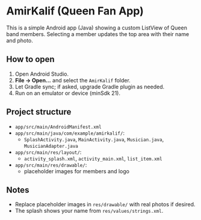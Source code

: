# AmirKalif (Queen Fan App)

This is a simple Android app (Java) showing a custom ListView of Queen band members.
Selecting a member updates the top area with their name and photo.

## How to open
1. Open Android Studio.
2. **File → Open…** and select the `AmirKalif` folder.
3. Let Gradle sync; if asked, upgrade Gradle plugin as needed.
4. Run on an emulator or device (minSdk 21).

## Project structure
- `app/src/main/AndroidManifest.xml`
- `app/src/main/java/com/example/amirkalif/`:
  - `SplashActivity.java`, `MainActivity.java`, `Musician.java`, `MusicianAdapter.java`
- `app/src/main/res/layout/`:
  - `activity_splash.xml`, `activity_main.xml`, `list_item.xml`
- `app/src/main/res/drawable/`:
  - placeholder images for members and logo

## Notes
- Replace placeholder images in `res/drawable/` with real photos if desired.
- The splash shows your name from `res/values/strings.xml`.

